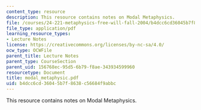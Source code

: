 ```yaml
---
content_type: resource
description: This resource contains notes on Modal Metaphysics.
file: /courses/24-221-metaphysics-free-will-fall-2004/b4dcc6cd36045b7f8638c56684f9abbc_modal_metaphysic.pdf
file_type: application/pdf
learning_resource_types:
- Lecture Notes
license: https://creativecommons.org/licenses/by-nc-sa/4.0/
ocw_type: OCWFile
parent_title: Lecture Notes
parent_type: CourseSection
parent_uid: 156768ec-95d5-6b79-f8ae-343934599960
resourcetype: Document
title: modal_metaphysic.pdf
uid: b4dcc6cd-3604-5b7f-8638-c56684f9abbc
---
```

This resource contains notes on Modal Metaphysics.